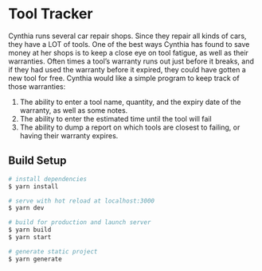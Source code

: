 # Tool Tracker

Cynthia runs several car repair shops.
Since they repair all kinds of cars, they have a LOT of tools.
One of the best ways Cynthia has found to save money at her shops is to keep a close eye on tool fatigue, as well as their warranties.
Often times a tool’s warranty runs out just before it breaks, and if they had used the warranty before it expired, they could have gotten a new tool for free.
Cynthia would like a simple program to keep track of those warranties:
1. The ability to enter a tool name, quantity, and the expiry date of the warranty, as well as some notes.
2. The ability to enter the estimated time until the tool will fail
3. The ability to dump a report on which tools are closest to failing, or having their warranty expires.

## Build Setup

``` bash
# install dependencies
$ yarn install

# serve with hot reload at localhost:3000
$ yarn dev

# build for production and launch server
$ yarn build
$ yarn start

# generate static project
$ yarn generate
```
